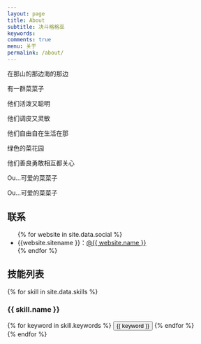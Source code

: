 ```yaml
---
layout: page
title: About
subtitle: 决斗格格巫
keywords: 
comments: true
menu: 关于
permalink: /about/
---
```


在那山的那边海的那边

有一群菜菜子

他们活泼又聪明

他们调皮又灵敏

他们自由自在生活在那

绿色的菜花园

他们善良勇敢相互都关心

Ou...可爱的菜菜子

Ou...可爱的菜菜子

## 联系

<ul>
{% for website in site.data.social %}
<li>{{website.sitename }}：<a href="{{ website.url }}" target="_blank">@{{ website.name }}</a></li>
{% endfor %}
</ul>


## 技能列表

{% for skill in site.data.skills %}
### {{ skill.name }}
<div class="btn-inline">
{% for keyword in skill.keywords %}
<button class="btn btn-outline" type="button">{{ keyword }}</button>
{% endfor %}
</div>
{% endfor %}
